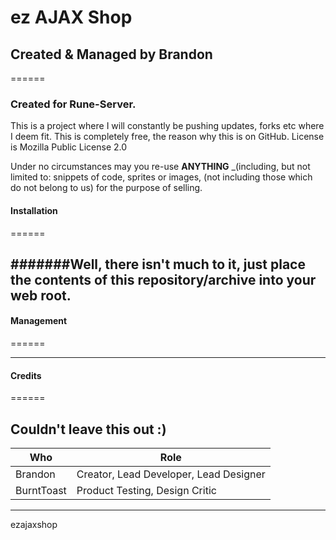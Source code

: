 # ez AJAX Shop
## Created & Managed by Brandon
======
### Created for Rune-Server.

This is a project where I will constantly be pushing updates, forks etc where I deem fit.
This is completely free, the reason why this is on GitHub.
License is Mozilla Public License 2.0

Under no circumstances may you re-use **ANYTHING** _(including, but not limited to: snippets of code, sprites or images,  (not including those which do not belong to us) for the purpose of selling.

#### Installation
======

#######Well, there isn't much to it, just place the contents of this repository/archive into your web root.
------


#### Management
======


------

#### Credits
======

Couldn't leave this out :)
------
| Who        	| Role                                   	|
|------------	|----------------------------------------	|
| Brandon    	| Creator, Lead Developer, Lead Designer 	|
| BurntToast 	| Product Testing, Design Critic         	|
------

ezajaxshop
